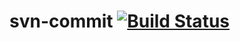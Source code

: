 # svn-commit [![Build Status](https://travis-ci.org/anton-johansson/svn-commit.svg)](https://travis-ci.org/anton-johansson/svn-commit)
